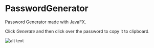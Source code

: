 # PasswordGenerator
Password Generator made with JavaFX.

Click *Generate* and then click over the password to copy it to clipboard.

![alt text](https://ibb.co/4Wj54rJ)
